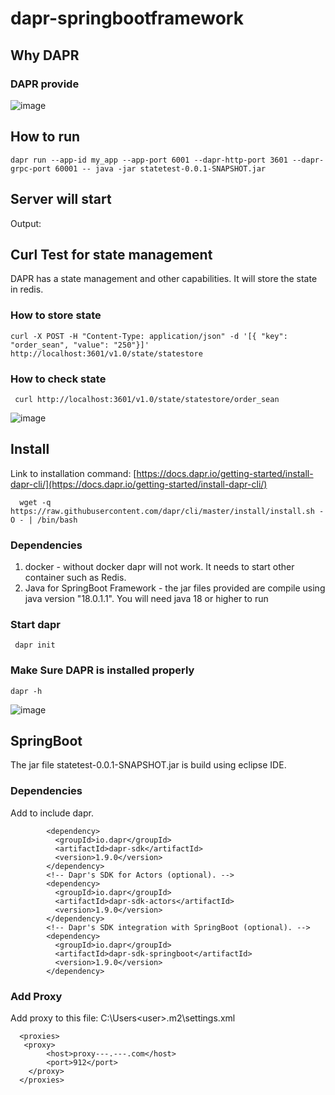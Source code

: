 ﻿# dapr-springbootframework

## Why DAPR
### DAPR provide
![image](https://github.com/tongsean9807/springboot/assets/105337968/d7adb2e7-917a-420f-9bb0-a7d3c205b873)

## How to run
```
dapr run --app-id my_app --app-port 6001 --dapr-http-port 3601 --dapr-grpc-port 60001 -- java -jar statetest-0.0.1-SNAPSHOT.jar
```
## Server will start
Output:


## Curl Test for state management
DAPR has a state management and other capabilities. It will store the state in redis.

### How to store state
```
curl -X POST -H "Content-Type: application/json" -d '[{ "key": "order_sean", "value": "250"}]' http://localhost:3601/v1.0/state/statestore
```
### How to check state
```
 curl http://localhost:3601/v1.0/state/statestore/order_sean
```
![image](https://github.com/tongsean9807/springboot/assets/105337968/e5e8ea19-a6fd-4b08-9a84-87a72fed4837)


## Install
Link to installation command:
[https://docs.dapr.io/getting-started/install-dapr-cli/](https://docs.dapr.io/getting-started/install-dapr-cli/)
```
  wget -q https://raw.githubusercontent.com/dapr/cli/master/install/install.sh -O - | /bin/bash
```

### Dependencies
  1. docker - without docker dapr will not work. It needs to start other container such as Redis. 
  2. Java for SpringBoot Framework - the jar files provided are compile using java version "18.0.1.1". You will need java 18 or higher to run

### Start dapr
```
 dapr init
```
### Make Sure DAPR is installed properly
```
dapr -h
```
![image](https://github.com/intel-sandbox/dapr-springbootframework/assets/105337968/ae93dd99-7478-438f-904e-a7f24c9a0bd0)


## SpringBoot
The jar file statetest-0.0.1-SNAPSHOT.jar is build using eclipse IDE.
### Dependencies
Add to include dapr.
```
	    <dependency>
	      <groupId>io.dapr</groupId>
	      <artifactId>dapr-sdk</artifactId>
	      <version>1.9.0</version>
	    </dependency>
	    <!-- Dapr's SDK for Actors (optional). -->
	    <dependency>
	      <groupId>io.dapr</groupId>
	      <artifactId>dapr-sdk-actors</artifactId>
	      <version>1.9.0</version>
	    </dependency>
	    <!-- Dapr's SDK integration with SpringBoot (optional). -->
	    <dependency>
	      <groupId>io.dapr</groupId>
	      <artifactId>dapr-sdk-springboot</artifactId>
	      <version>1.9.0</version>
	    </dependency>
```
### Add Proxy
Add proxy to this file:
C:\Users\<user>\.m2\settings.xml
```
  <proxies>
   <proxy>
        <host>proxy---.---.com</host>
        <port>912</port>
    </proxy>
  </proxies>
```




